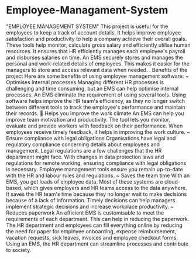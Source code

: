 # Employee-Managament-System
"EMPLOYEE MANAGEMENT SYSTEM" This 
project is useful for the employees to keep a 
track of account details. It helps improve 
employee satisfaction and productivity to help 
a company achieve their overall goals. These 
tools help monitor, calculate gross salary and 
efficiently utilise human resources. It ensures 
that HR efficiently manages each employee's 
payroll and disburses salaries on time. An EMS 
securely stores and manages the personal and 
work-related details of employees. This makes 
it easier for the managers to store and access 
relevant data when needed. 
. Benefits of the project 
Here are some benefits of using employee management 
software: 
~ Optimises internal processes 
Managing different HR processes is challenging and time
consuming, but an EMS can help optimise internal processes. 
An EMS eliminate the requirement of using several tools. 
Using software helps improve the HR team's efficiency, as they 
no longer switch between different tools to track the 
employee's performance and maintain their records. 
 Helps you improve the work climate 
An EMS can help you improve team motivation and 
productivity. The tool lets you monitor, evaluate and provide 
workers with feedback on their performance. When 
employees receive timely feedback, it helps in improving the 
work culture. 
~ Ensure compliance with legal obligations 
Organisations have legal and regulatory compliance 
concerning details about employees and management. Legal 
regulations are a few challenges that the HR department 
might face. With changes in data protection laws and 
regulations for remote working, ensuring compliance with 
legal obligations is necessary. Employee management tools 
ensure you remain up-to-date with the HR and labour rules 
and regulations. 
~ Saves the team time 
With an EMS, you get loads of employee data. Most of these 
systems are cloud-based, which gives employers and HR teams 
access to the data anywhere. It saves the HR team's time 
because they no longer wait to make decisions because of a 
lack of information. Timely decisions can help managers 
implement strategic decisions and increase workplace 
productivity. 
~ Reduces paperwork 
An efficient EMS is customisable to meet the requirements of 
each department. This can help in reducing the paperwork. 
The HR department and employees can fill everything online 
by reducing the need for paper for employee onboarding, 
expense reimbursement, vacation requests, sick leaves, 
invoices and employee checkout forms. Using an EMS, the HR 
department can streamline processes and contribute to 
society. 
